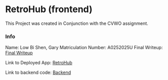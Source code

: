 # RetroHub (frontend)

This Project was created in Conjunction with the CVWO assignment.

### Info

Name: Low Bi Shen, Gary
Matriculation Number: A0252025U
Final Writeup: [Final Writeup](LowBiShenGary_A0252025U_FinalWriteup.pdf)  

Link to Deployed App: [RetroHub](https://retrohub-frontend.herokuapp.com/)  

Link to backend code: [Backend](https://github.com/garylow2001/Retrohub_backend)  

